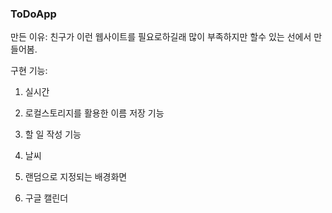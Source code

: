 ### ToDoApp

만든 이유: 친구가 이런 웹사이트를 필요로하길래 많이 부족하지만 할수 있는 선에서 만들어봄.

구현 기능:

1. 실시간

2. 로컬스토리지를 활용한 이름 저장 기능

3. 할 일 작성 기능

4. 날씨

5. 랜덤으로 지정되는 배경화면

6. 구글 캘린더
